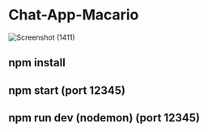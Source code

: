 # Chat-App-Macario

![Screenshot (1411)](https://user-images.githubusercontent.com/115988391/209548816-193419c1-9c15-4120-8dda-82ea93aabf46.png)

## npm install

## npm start (port 12345)

## npm run dev (nodemon) (port 12345)
